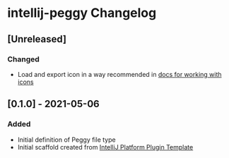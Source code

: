<!-- Keep a Changelog guide -> https://keepachangelog.com -->

# intellij-peggy Changelog

## [Unreleased]
### Changed
- Load and export icon in a way recommended in [docs for working with icons](https://plugins.jetbrains.com/docs/intellij/work-with-icons-and-images.html)
## [0.1.0] - 2021-05-06
### Added
- Initial definition of Peggy file type
- Initial scaffold created from [IntelliJ Platform Plugin Template](https://github.com/JetBrains/intellij-platform-plugin-template)
